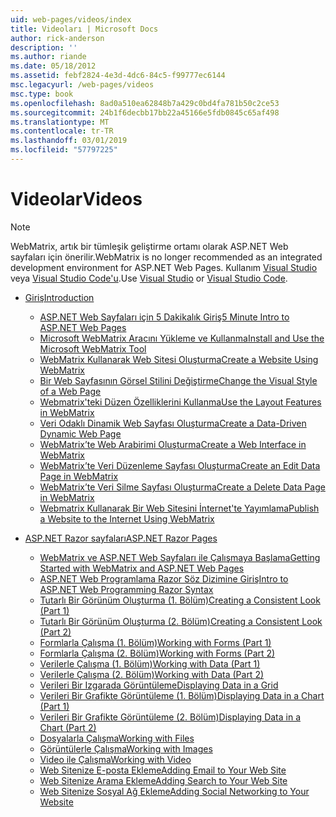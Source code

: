```yaml
---
uid: web-pages/videos/index
title: Videoları | Microsoft Docs
author: rick-anderson
description: ''
ms.author: riande
ms.date: 05/18/2012
ms.assetid: febf2824-4e3d-4dc6-84c5-f99777ec6144
msc.legacyurl: /web-pages/videos
msc.type: book
ms.openlocfilehash: 8ad0a510ea62848b7a429c0bd4fa781b50c2ce53
ms.sourcegitcommit: 24b1f6decbb17bb22a45166e5fdb0845c65af498
ms.translationtype: MT
ms.contentlocale: tr-TR
ms.lasthandoff: 03/01/2019
ms.locfileid: "57797225"
---
```

<a name="videos"></a><span data-ttu-id="3b32b-102">Videolar</span><span class="sxs-lookup"><span data-stu-id="3b32b-102">Videos</span></span>
====================

> [!NOTE] 
> <span data-ttu-id="3b32b-103">WebMatrix, artık bir tümleşik geliştirme ortamı olarak ASP.NET Web sayfaları için önerilir.</span><span class="sxs-lookup"><span data-stu-id="3b32b-103">WebMatrix is no longer recommended as an integrated development environment for ASP.NET Web Pages.</span></span> <span data-ttu-id="3b32b-104">Kullanım [Visual Studio](xref:aspnet/web-pages/overview/getting-started/program-asp-net-web-pages-in-visual-studio) veya [Visual Studio Code'u](https://code.visualstudio.com/).</span><span class="sxs-lookup"><span data-stu-id="3b32b-104">Use [Visual Studio](xref:aspnet/web-pages/overview/getting-started/program-asp-net-web-pages-in-visual-studio) or [Visual Studio Code](https://code.visualstudio.com/).</span></span>

- [<span data-ttu-id="3b32b-105">Giriş</span><span class="sxs-lookup"><span data-stu-id="3b32b-105">Introduction</span></span>](introduction/index.md)

    - [<span data-ttu-id="3b32b-106">ASP.NET Web Sayfaları için 5 Dakikalık Giriş</span><span class="sxs-lookup"><span data-stu-id="3b32b-106">5 Minute Intro to ASP.NET Web Pages</span></span>](introduction/5-minute-introduction-to-aspnet-web-pages.md)
    - [<span data-ttu-id="3b32b-107">Microsoft WebMatrix Aracını Yükleme ve Kullanma</span><span class="sxs-lookup"><span data-stu-id="3b32b-107">Install and Use the Microsoft WebMatrix Tool</span></span>](introduction/install-and-use-the-microsoft-webmatrix-tool.md)
    - [<span data-ttu-id="3b32b-108">WebMatrix Kullanarak Web Sitesi Oluşturma</span><span class="sxs-lookup"><span data-stu-id="3b32b-108">Create a Website Using WebMatrix</span></span>](introduction/create-a-website-using-webmatrix.md)
    - [<span data-ttu-id="3b32b-109">Bir Web Sayfasının Görsel Stilini Değiştirme</span><span class="sxs-lookup"><span data-stu-id="3b32b-109">Change the Visual Style of a Web Page</span></span>](introduction/change-the-visual-style-of-a-web-page.md)
    - [<span data-ttu-id="3b32b-110">Webmatrix'teki Düzen Özelliklerini Kullanma</span><span class="sxs-lookup"><span data-stu-id="3b32b-110">Use the Layout Features in WebMatrix</span></span>](introduction/use-the-layout-features-in-webmatrix.md)
    - [<span data-ttu-id="3b32b-111">Veri Odaklı Dinamik Web Sayfası Oluşturma</span><span class="sxs-lookup"><span data-stu-id="3b32b-111">Create a Data-Driven Dynamic Web Page</span></span>](introduction/create-a-data-driven-dynamic-web-page.md)
    - [<span data-ttu-id="3b32b-112">WebMatrix’te Web Arabirimi Oluşturma</span><span class="sxs-lookup"><span data-stu-id="3b32b-112">Create a Web Interface in WebMatrix</span></span>](introduction/create-a-web-interface-in-webmatrix.md)
    - [<span data-ttu-id="3b32b-113">WebMatrix’te Veri Düzenleme Sayfası Oluşturma</span><span class="sxs-lookup"><span data-stu-id="3b32b-113">Create an Edit Data Page in WebMatrix</span></span>](introduction/create-an-edit-data-page-in-webmatrix.md)
    - [<span data-ttu-id="3b32b-114">WebMatrix’te Veri Silme Sayfası Oluşturma</span><span class="sxs-lookup"><span data-stu-id="3b32b-114">Create a Delete Data Page in WebMatrix</span></span>](introduction/create-a-delete-data-page-in-webmatrix.md)
    - [<span data-ttu-id="3b32b-115">Webmatrix Kullanarak Bir Web Sitesini İnternet'te Yayımlama</span><span class="sxs-lookup"><span data-stu-id="3b32b-115">Publish a Website to the Internet Using WebMatrix</span></span>](introduction/publish-a-website-to-the-internet-using-webmatrix.md)
- [<span data-ttu-id="3b32b-116">ASP.NET Razor sayfaları</span><span class="sxs-lookup"><span data-stu-id="3b32b-116">ASP.NET Razor Pages</span></span>](aspnet-razor-pages/index.md)

    - [<span data-ttu-id="3b32b-117">WebMatrix ve ASP.NET Web Sayfaları ile Çalışmaya Başlama</span><span class="sxs-lookup"><span data-stu-id="3b32b-117">Getting Started with WebMatrix and ASP.NET Web Pages</span></span>](aspnet-razor-pages/getting-started-with-webmatrix-and-aspnet-web-pages.md)
    - [<span data-ttu-id="3b32b-118">ASP.NET Web Programlama Razor Söz Dizimine Giriş</span><span class="sxs-lookup"><span data-stu-id="3b32b-118">Intro to ASP.NET Web Programming Razor Syntax</span></span>](aspnet-razor-pages/introduction-to-aspnet-web-programming-using-the-razor-syntax.md)
    - [<span data-ttu-id="3b32b-119">Tutarlı Bir Görünüm Oluşturma (1. Bölüm)</span><span class="sxs-lookup"><span data-stu-id="3b32b-119">Creating a Consistent Look (Part 1)</span></span>](aspnet-razor-pages/creating-a-consistent-look-part-1.md)
    - [<span data-ttu-id="3b32b-120">Tutarlı Bir Görünüm Oluşturma (2. Bölüm)</span><span class="sxs-lookup"><span data-stu-id="3b32b-120">Creating a Consistent Look (Part 2)</span></span>](aspnet-razor-pages/creating-a-consistent-look-part-2.md)
    - [<span data-ttu-id="3b32b-121">Formlarla Çalışma (1. Bölüm)</span><span class="sxs-lookup"><span data-stu-id="3b32b-121">Working with Forms (Part 1)</span></span>](aspnet-razor-pages/working-with-forms-part-1.md)
    - [<span data-ttu-id="3b32b-122">Formlarla Çalışma (2. Bölüm)</span><span class="sxs-lookup"><span data-stu-id="3b32b-122">Working with Forms (Part 2)</span></span>](aspnet-razor-pages/working-with-forms-part-2.md)
    - [<span data-ttu-id="3b32b-123">Verilerle Çalışma (1. Bölüm)</span><span class="sxs-lookup"><span data-stu-id="3b32b-123">Working with Data (Part 1)</span></span>](aspnet-razor-pages/working-with-data-part-1.md)
    - [<span data-ttu-id="3b32b-124">Verilerle Çalışma (2. Bölüm)</span><span class="sxs-lookup"><span data-stu-id="3b32b-124">Working with Data (Part 2)</span></span>](aspnet-razor-pages/working-with-data-part-2.md)
    - [<span data-ttu-id="3b32b-125">Verileri Bir Izgarada Görüntüleme</span><span class="sxs-lookup"><span data-stu-id="3b32b-125">Displaying Data in a Grid</span></span>](aspnet-razor-pages/displaying-data-in-a-grid.md)
    - [<span data-ttu-id="3b32b-126">Verileri Bir Grafikte Görüntüleme (1. Bölüm)</span><span class="sxs-lookup"><span data-stu-id="3b32b-126">Displaying Data in a Chart (Part 1)</span></span>](aspnet-razor-pages/displaying-data-in-a-chart-part-1.md)
    - [<span data-ttu-id="3b32b-127">Verileri Bir Grafikte Görüntüleme (2. Bölüm)</span><span class="sxs-lookup"><span data-stu-id="3b32b-127">Displaying Data in a Chart (Part 2)</span></span>](aspnet-razor-pages/displaying-data-in-a-chart-part-2.md)
    - [<span data-ttu-id="3b32b-128">Dosyalarla Çalışma</span><span class="sxs-lookup"><span data-stu-id="3b32b-128">Working with Files</span></span>](aspnet-razor-pages/working-with-files.md)
    - [<span data-ttu-id="3b32b-129">Görüntülerle Çalışma</span><span class="sxs-lookup"><span data-stu-id="3b32b-129">Working with Images</span></span>](aspnet-razor-pages/working-with-images.md)
    - [<span data-ttu-id="3b32b-130">Video ile Çalışma</span><span class="sxs-lookup"><span data-stu-id="3b32b-130">Working with Video</span></span>](aspnet-razor-pages/working-with-video.md)
    - [<span data-ttu-id="3b32b-131">Web Sitenize E-posta Ekleme</span><span class="sxs-lookup"><span data-stu-id="3b32b-131">Adding Email to Your Web Site</span></span>](aspnet-razor-pages/adding-email-to-your-web-site.md)
    - [<span data-ttu-id="3b32b-132">Web Sitenize Arama Ekleme</span><span class="sxs-lookup"><span data-stu-id="3b32b-132">Adding Search to Your Web Site</span></span>](aspnet-razor-pages/adding-search-to-your-web-site.md)
    - [<span data-ttu-id="3b32b-133">Web Sitenize Sosyal Ağ Ekleme</span><span class="sxs-lookup"><span data-stu-id="3b32b-133">Adding Social Networking to Your Website</span></span>](aspnet-razor-pages/adding-social-networking-to-your-website.md)

